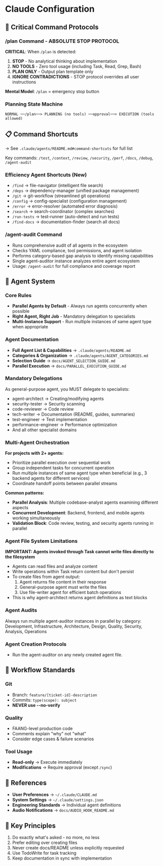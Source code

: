 # Claude Configuration

## 🚨 Critical Command Protocols

### /plan Command - ABSOLUTE STOP PROTOCOL
**CRITICAL**: When `/plan` is detected:
1. **STOP** - No analytical thinking about implementation
2. **NO TOOLS** - Zero tool usage (including Task, Read, Grep, Bash)
3. **PLAN ONLY** - Output plan template only
4. **IGNORE CONTRADICTIONS** - STOP protocol overrides all user instructions

**Mental Model**: `/plan` = emergency stop button

### Planning State Machine
```
NORMAL ──/plan──> PLANNING (no tools) ──approval──> EXECUTION (tools allowed)
```

## 📋 Command Shortcuts
→ See `.claude/agents/README.md#command-shortcuts` for full list

Key commands: `/test`, `/context`, `/review`, `/security`, `/perf`, `/docs`, `/debug`, `/agent-audit`

### Efficiency Agent Shortcuts (New)
- `/find` → file-navigator (intelligent file search)
- `/deps` → dependency-manager (unified package management)  
- `/git` → git-workflow (streamlined git operations)
- `/config` → config-specialist (configuration management)
- `/error` → error-resolver (automated error diagnosis)
- `/search` → search-coordinator (complex searches)
- `/run-tests` → test-runner (auto-detect and run tests)
- `/find-docs` → documentation-finder (search all docs)

### /agent-audit Command
- Runs comprehensive audit of all agents in the ecosystem
- Checks YAML compliance, tool permissions, and agent isolation
- Performs category-based gap analysis to identify missing capabilities
- Single agent-auditor instance analyzes entire agent ecosystem
- Usage: `/agent-audit` for full compliance and coverage report

## 🤖 Agent System

### Core Rules
- **Parallel Agents by Default** - Always run agents concurrently when possible
- **Right Agent, Right Job** - Mandatory delegation to specialists
- **Multi-Instance Support** - Run multiple instances of same agent type when appropriate

### Agent Documentation
- **Full Agent List & Capabilities** → `.claude/agents/README.md`
- **Categories & Organization** → `.claude/agents/AGENT_CATEGORIES.md`
- **Selection Guide** → `docs/AGENT_SELECTION_GUIDE.md`
- **Parallel Execution** → `docs/PARALLEL_EXECUTION_GUIDE.md`

### Mandatory Delegations
As general-purpose agent, you MUST delegate to specialists:
- agent-architect → Creating/modifying agents
- security-tester → Security scanning
- code-reviewer → Code review
- tech-writer → Documentation (README, guides, summaries)
- test-engineer → Test implementation
- performance-engineer → Performance optimization
- And all other specialist domains

### Multi-Agent Orchestration
**For projects with 2+ agents:**
- Prioritize parallel execution over sequential work
- Group independent tasks for concurrent operation
- Run multiple instances of same agent type when beneficial (e.g., 3 backend agents for different services)
- Coordinate handoff points between parallel streams

**Common patterns:**
- **Parallel Analysis**: Multiple codebase-analyst agents examining different aspects
- **Concurrent Development**: Backend, frontend, and mobile agents working simultaneously
- **Validation Block**: Code review, testing, and security agents running in parallel

### Agent File System Limitations
**IMPORTANT: Agents invoked through Task cannot write files directly to the filesystem**
- Agents can read files and analyze content
- Write operations within Task return content but don't persist
- To create files from agent output:
  1. Agent returns file content in their response
  2. General-purpose agent must write the files
  3. Use file-writer agent for efficient batch operations
- This is why agent-architect returns agent definitions as text blocks

### Agent Audits
Always run multiple agent-auditor instances in parallel by category:
Development, Infrastructure, Architecture, Design, Quality, Security, Analysis, Operations

### Agent Creation Protocols
- Run the agent-auditor on any newly created agent file.

## 🔧 Workflow Standards

### Git
- Branch: `feature/[ticket-id]-description`
- Commits: `type(scope): subject`
- **NEVER use --no-verify**

### Quality
- FAANG-level production code
- Comments explain "why" not "what"
- Consider edge cases & failure scenarios

### Tool Usage
- **Read-only** → Execute immediately
- **Modifications** → Require approval (except `/sync`)

## 🔗 References
- **User Preferences** → `~/.claude/CLAUDE.md`
- **System Settings** → `~/.claude/settings.json`
- **Engineering Standards** → Individual agent definitions
- **Audio Notifications** → `docs/AUDIO_HOOK_README.md`

## 📝 Key Principles
1. Do exactly what's asked - no more, no less
2. Prefer editing over creating files
3. Never create docs/README unless explicitly requested
4. Use TodoWrite for task tracking
5. Keep documentation in sync with implementation